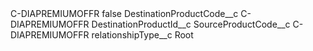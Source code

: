 <?xml version="1.0" encoding="UTF-8"?>
<CustomMetadata xmlns="http://soap.sforce.com/2006/04/metadata" xmlns:xsi="http://www.w3.org/2001/XMLSchema-instance" xmlns:xsd="http://www.w3.org/2001/XMLSchema">
    <label>C-DIAPREMIUMOFFR</label>
    <protected>false</protected>
    <values>
        <field>DestinationProductCode__c</field>
        <value xsi:type="xsd:string">C-DIAPREMIUMOFFR</value>
    </values>
    <values>
        <field>DestinationProductId__c</field>
        <value xsi:nil="true"/>
    </values>
    <values>
        <field>SourceProductCode__c</field>
        <value xsi:type="xsd:string">C-DIAPREMIUMOFFR</value>
    </values>
    <values>
        <field>relationshipType__c</field>
        <value xsi:type="xsd:string">Root</value>
    </values>
</CustomMetadata>
